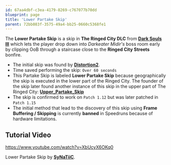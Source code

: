 ```yaml
---
id: 67aa4dbf-c3ea-4179-8269-c767077b70dd
blueprint: page
title: 'Lower Partake Skip'
parent: 72bb083f-3575-49a4-bb25-0660c5368fe1
---
```

The **Lower Partake Skip** is a skip in **The Ringed City DLC** from [**Dark Souls III**](/darksouls3) which lets the player drop down into *Darkeater Midir's* boss room early by clipping OoB through a staircase close to the **Ringed City Streets** bonfire.

- The initial skip was found by [**Distortion2**](//twitch.tv/distortion2).
- Time saved performing the skip: `Over 60 seconds`
- This Partake Skip is labeled **Lower Partake Skip** because geographically the skip is executed in the lower part of the Ringed City. The founder of the skip later found another instance of this skip in the upper part of The Ringed City: [**Upper\_Partake\_Skip**](/darksouls3/upper-partake-skip)
- The skip is confirmed to work on `Patch 1.12` but was later patched in `Patch 1.15`
- The initial method that lead to the discovery of this skip using **Frame Buffering / Skipping** is currently **banned** in Speedruns because of hardware limitations.

## Tutorial Video

https://www.youtube.com/watch?v=XbUcyX6OKq0

Lower Partake Skip by [**SyNaTiiC**](//youtube.com/channel/UCwrSsO51qb-0u410CGfJmwQ).
